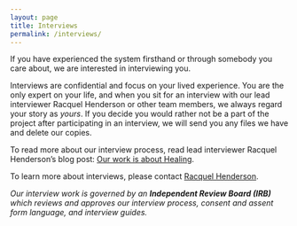 ```yaml
---
layout: page
title: Interviews
permalink: /interviews/
---
```


If you have experienced the system firsthand or through somebody you care about, we are interested in interviewing you.

Interviews are confidential and focus on your lived experience. You are the only expert on your life, and when you sit for an interview with our lead interviewer Racquel Henderson or other team members, we always regard your story as *yours*. If you decide you would rather not be a part of the project after participating in an interview, we will send you any files we have and delete our copies.

To read more about our interview process, read lead interviewer Racquel Henderson’s blog post: [Our work is about Healing](/2021/02/25/our-work-is-about-healing/).

To learn more about interviews, please contact [Racquel Henderson](mailto:racquel@terralunacollaborative.com).

*Our interview work is governed by an **Independent Review Board (IRB)** which reviews and approves our interview process, consent and assent form language, and interview guides.*
